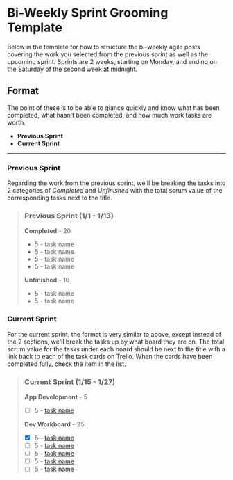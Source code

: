 # Bi-Weekly Sprint Grooming Template

Below is the template for how to structure the bi-weekly agile posts covering the work you selected from the previous sprint as well as the upcoming sprint. Sprints are 2 weeks, starting on Monday, and ending on the Saturday of the second week at midnight.

## Format

The point of these is to be able to glance quickly and know what has been completed, what hasn't been completed, and how much work tasks are worth.

* **Previous Sprint**
* **Current Sprint**

---

### Previous Sprint

Regarding the work from the previous sprint, we'll be breaking the tasks into 2 categories of *Completed* and *Unfinished* with the total scrum value of the corresponding tasks next to the title.

> ### Previous Sprint (1/1 - 1/13)
>
> **Completed** - 20
>
> * 5 - task name
> * 5 - task name
> * 5 - task name
> * 5 - task name
>
> **Unfinished** - 10
>
> * 5 - task name
> * 5 - task name

### Current Sprint

For the current sprint, the format is very similar to above, except instead of the 2 sections, we'll break the tasks up by what board they are on. The total scrum value for the tasks under each board should be next to the title with a link back to each of the task cards on Trello. When the cards have been completed fully, check the item in the list.

> ### Current Sprint (1/15 - 1/27)
>
> **App Development** - 5
>
> * [ ] 5 - [task name](https://github.com/therealaldo/templates/blob/master/agile.md)
>
> **Dev Workboard** - 25
>
> * [x] ~~5 - [task name](https://github.com/therealaldo/templates/blob/master/agile.md)~~
> * [ ] 5 - [task name](https://github.com/therealaldo/templates/blob/master/agile.md)
> * [ ] 5 - [task name](https://github.com/therealaldo/templates/blob/master/agile.md)
> * [ ] 5 - [task name](https://github.com/therealaldo/templates/blob/master/agile.md)
> * [ ] 5 - [task name](https://github.com/therealaldo/templates/blob/master/agile.md)
